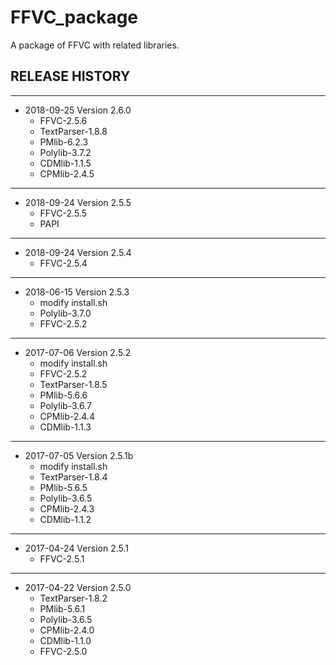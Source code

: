 # FFVC_package

A package of FFVC with related libraries.



## RELEASE HISTORY

---
- 2018-09-25 Version 2.6.0
  - FFVC-2.5.6
  - TextParser-1.8.8
  - PMlib-6.2.3
  - Polylib-3.7.2
  - CDMlib-1.1.5
  - CPMlib-2.4.5


---
- 2018-09-24 Version 2.5.5
  - FFVC-2.5.5
  - PAPI


---
- 2018-09-24 Version 2.5.4
  - FFVC-2.5.4


---
- 2018-06-15 Version 2.5.3
  - modify install.sh
  - Polylib-3.7.0
  - FFVC-2.5.2


---
- 2017-07-06 Version 2.5.2
  - modify install.sh
  - FFVC-2.5.2
  - TextParser-1.8.5
  - PMlib-5.6.6
  - Polylib-3.6.7
  - CPMlib-2.4.4
  - CDMlib-1.1.3
  

---
- 2017-07-05 Version 2.5.1b
  - modify install.sh
  - TextParser-1.8.4
  - PMlib-5.6.5
  - Polylib-3.6.5
  - CPMlib-2.4.3
  - CDMlib-1.1.2

  
---
- 2017-04-24 Version 2.5.1
  - FFVC-2.5.1


---
- 2017-04-22 Version 2.5.0
  - TextParser-1.8.2
  - PMlib-5.6.1
  - Polylib-3.6.5
  - CPMlib-2.4.0
  - CDMlib-1.1.0
  - FFVC-2.5.0

